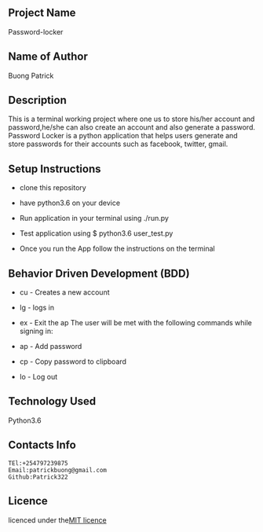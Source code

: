 ## Project Name
Password-locker

## Name of Author

Buong Patrick

## Description

This is a terminal working project where one us to store his/her account and password,he/she can also create an account and also generate a password.
Password Locker is a python application that helps users generate and store passwords for their accounts such as facebook, twitter, gmail.

## Setup Instructions

* clone this repository

* have python3.6 on your device

* Run application in your terminal using ./run.py

* Test application using $ python3.6 user_test.py

* Once you run the App follow the instructions on the terminal


## Behavior Driven Development (BDD)

* cu - Creates a new account

* lg - logs in

* ex - Exit the ap The user will be met with the following commands while signing in:

* ap - Add password

* cp - Copy password to clipboard

* lo - Log out


## Technology Used

Python3.6

## Contacts Info

    TEl:+254797239875
    Email:patrickbuong@gmail.com
    Github:Patrick322

## Licence

licenced under the[MIT licence](LICENCED)